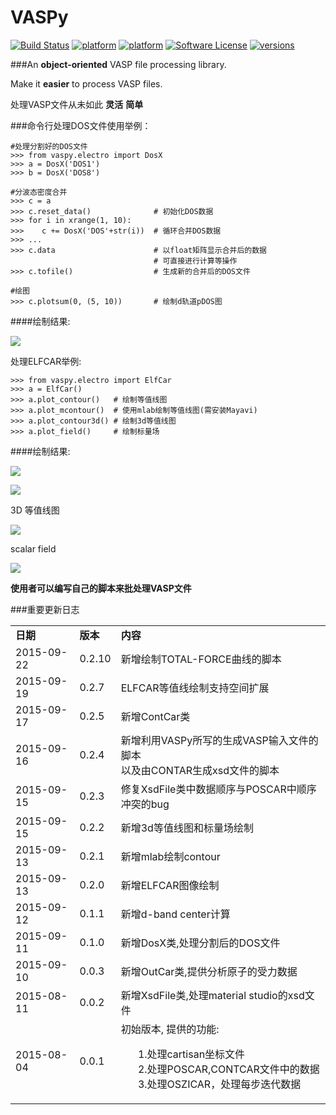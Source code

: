  VASPy
========
[![Build Status](https://travis-ci.org/PytLab/VASPy.svg?branch=master)](https://travis-ci.org/PytLab/VASPy)
[![platform](https://img.shields.io/badge/python-2.6-green.svg)](https://www.python.org/download/releases/2.6.9/)
[![platform](https://img.shields.io/badge/python-2.7-green.svg)](https://www.python.org/downloads/release/python-2710/)
[![Software License](https://img.shields.io/badge/license-MIT-blue.svg)](LICENSE)
[![versions](https://img.shields.io/badge/versions%20-%20%200.2.10-blue.svg)](https://github.com/PytLab/VASPy)

###An **object-oriented** VASP file processing library.

Make it **easier** to process VASP files.

处理VASP文件从未如此 **灵活** **简单**

###命令行处理DOS文件使用举例：

    #处理分割好的DOS文件
    >>> from vaspy.electro import DosX
    >>> a = DosX('DOS1')
    >>> b = DosX('DOS8')
    
    #分波态密度合并
    >>> c = a
    >>> c.reset_data()              # 初始化DOS数据
    >>> for i in xrange(1, 10):
    >>>    c += DosX('DOS'+str(i))  # 循环合并DOS数据
    >>> ...
    >>> c.data                      # 以float矩阵显示合并后的数据
                                    # 可直接进行计算等操作
    >>> c.tofile()                  # 生成新的合并后的DOS文件
    
    #绘图
    >>> c.plotsum(0, (5, 10))       # 绘制d轨道pDOS图
    
####绘制结果:

![](https://github.com/PytLab/VASPy/blob/dev/pic/pDOS.png)

处理ELFCAR举例:

    >>> from vaspy.electro import ElfCar
    >>> a = ElfCar() 
    >>> a.plot_contour()   # 绘制等值线图
    >>> a.plot_mcontour()  # 使用mlab绘制等值线图(需安装Mayavi)
    >>> a.plot_contour3d() # 绘制3d等值线图
    >>> a.plot_field()     # 绘制标量场

####绘制结果:

![](https://github.com/PytLab/VASPy/blob/master/pic/contour2d.png)

![](https://github.com/PytLab/VASPy/blob/master/pic/contours.png)

3D 等值线图

![](https://github.com/PytLab/VASPy/blob/master/pic/contour3d.png)

scalar field

![](https://github.com/PytLab/VASPy/blob/master/pic/field.png)

**使用者可以编写自己的脚本来批处理VASP文件**

###重要更新日志
<table>
    <tbody>
        <tr>
            <td><strong>日期</strong></td>
            <td><strong>版本</strong></td>
            <td><strong>内容</strong></td>
        </tr>
        <tr>
            <td>2015-09-22</td>
            <td>0.2.10</td>
            <td>新增绘制TOTAL-FORCE曲线的脚本</td>
        </tr>
        <tr>
            <td>2015-09-19</td>
            <td>0.2.7</td>
            <td>ELFCAR等值线绘制支持空间扩展</td>
        </tr>
        <tr>
            <td>2015-09-17</td>
            <td>0.2.5</td>
            <td>新增ContCar类</td>
        </tr>
        <tr>
            <td>2015-09-16</td>
            <td>0.2.4</td>
            <td>新增利用VASPy所写的生成VASP输入文件的脚本<br>以及由CONTAR生成xsd文件的脚本</td>
        </tr>
        <tr>
            <td>2015-09-15</td>
            <td>0.2.3</td>
            <td>修复XsdFile类中数据顺序与POSCAR中顺序冲突的bug</td>
        </tr>
        <tr>
            <td>2015-09-15</td>
            <td>0.2.2</td>
            <td>新增3d等值线图和标量场绘制</td>
        </tr>
        <tr>
            <td>2015-09-13</td>
            <td>0.2.1</td>
            <td>新增mlab绘制contour</td>
        </tr>
        <tr>
            <td>2015-09-13</td>
            <td>0.2.0</td>
            <td>新增ELFCAR图像绘制</td>
        </tr>
        <tr>
            <td>2015-09-12</td>
            <td>0.1.1</td>
            <td>新增d-band center计算</td>
        </tr>
        <tr>
            <td>2015-09-11</td>
            <td>0.1.0</td>
            <td>新增DosX类,处理分割后的DOS文件</td>
        </tr>
        <tr>
            <td>2015-09-10</td>
            <td>0.0.3</td>
            <td>新增OutCar类,提供分析原子的受力数据</td>
        </tr>
        <tr>
            <td>2015-08-11</td>
            <td>0.0.2</td>
            <td>新增XsdFile类,处理material studio的xsd文件</td>
        </tr>
        <tr>
            <td>2015-08-04</td>
            <td>0.0.1</td>
            <td>初始版本, 提供的功能:<br>
                <ul>
                1.处理cartisan坐标文件<br>
                2.处理POSCAR,CONTCAR文件中的数据<br>
                3.处理OSZICAR，处理每步迭代数据<br>
                </ul>
            </td>
        </tr>
    </tbody>
</table>
